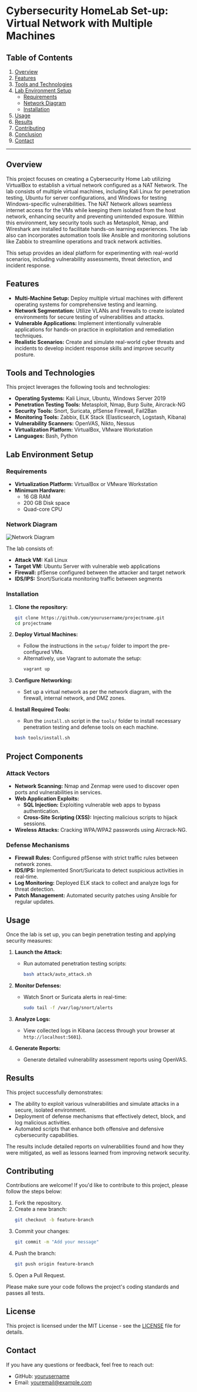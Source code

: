 # Cybersecurity HomeLab Set-up: Virtual Network with Multiple Machines

## Table of Contents
1. [Overview](#overview)
2. [Features](#features)
3. [Tools and Technologies](#tools-and-technologies)
4. [Lab Environment Setup](#lab-environment-setup)
    - [Requirements](#requirements)
    - [Network Diagram](#network-diagram)
    - [Installation](#installation)
6. [Usage](#usage)
6. [Results](#results)
7. [Contributing](#contributing)
8. [Conclusion](#license)
9. [Contact](#contact)

---

## Overview

This project focuses on creating a Cybersecurity Home Lab utilizing VirtualBox to establish a virtual network configured as a NAT Network. The lab consists of multiple virtual machines, including Kali Linux for penetration testing, Ubuntu for server configurations, and Windows for testing Windows-specific vulnerabilities. The NAT Network allows seamless internet access for the VMs while keeping them isolated from the host network, enhancing security and preventing unintended exposure. Within this environment, key security tools such as Metasploit, Nmap, and Wireshark are installed to facilitate hands-on learning experiences. The lab also can incorporates automation tools like Ansible and monitoring solutions like Zabbix to streamline operations and track network activities. 

  This setup provides an ideal platform for experimenting with real-world scenarios, including vulnerability assessments, threat detection, and incident response.



## Features

- **Multi-Machine Setup:** Deploy multiple virtual machines with different operating systems for comprehensive testing and learning.
- **Network Segmentation:** Utilize VLANs and firewalls to create isolated environments for secure testing of vulnerabilities and attacks.
- **Vulnerable Applications:** Implement intentionally vulnerable applications for hands-on practice in exploitation and remediation techniques.
- **Realistic Scenarios:** Create and simulate real-world cyber threats and incidents to develop incident response skills and improve security posture.


## Tools and Technologies

This project leverages the following tools and technologies:

- **Operating Systems:** Kali Linux, Ubuntu, Windows Server 2019
- **Penetration Testing Tools:** Metasploit, Nmap, Burp Suite, Aircrack-NG
- **Security Tools:** Snort, Suricata, pfSense Firewall, Fail2Ban
- **Monitoring Tools:** Zabbix, ELK Stack (Elasticsearch, Logstash, Kibana)
- **Vulnerability Scanners:** OpenVAS, Nikto, Nessus
- **Virtualization Platform:** VirtualBox, VMware Workstation
- **Languages:** Bash, Python

## Lab Environment Setup

### Requirements

- **Virtualization Platform:** VirtualBox or VMware Workstation
- **Minimum Hardware:**
  - 16 GB RAM
  - 200 GB Disk space
  - Quad-core CPU

### Network Diagram

![Network Diagram](path/to/your/network-diagram.png)

The lab consists of:

- **Attack VM:** Kali Linux
- **Target VM:** Ubuntu Server with vulnerable web applications
- **Firewall:** pfSense configured between the attacker and target network
- **IDS/IPS:** Snort/Suricata monitoring traffic between segments

### Installation

1. **Clone the repository:**
    ```bash
    git clone https://github.com/yourusername/projectname.git
    cd projectname
    ```

2. **Deploy Virtual Machines:**
    - Follow the instructions in the `setup/` folder to import the pre-configured VMs.
    - Alternatively, use Vagrant to automate the setup:
      ```bash
      vagrant up
      ```

3. **Configure Networking:**
    - Set up a virtual network as per the network diagram, with the firewall, internal network, and DMZ zones.

4. **Install Required Tools:**
    - Run the `install.sh` script in the `tools/` folder to install necessary penetration testing and defense tools on each machine.

    ```bash
    bash tools/install.sh
    ```

## Project Components

### Attack Vectors

- **Network Scanning:** Nmap and Zenmap were used to discover open ports and vulnerabilities in services.
- **Web Application Exploits:**
  - **SQL Injection:** Exploiting vulnerable web apps to bypass authentication.
  - **Cross-Site Scripting (XSS):** Injecting malicious scripts to hijack sessions.
- **Wireless Attacks:** Cracking WPA/WPA2 passwords using Aircrack-NG.

### Defense Mechanisms

- **Firewall Rules:** Configured pfSense with strict traffic rules between network zones.
- **IDS/IPS:** Implemented Snort/Suricata to detect suspicious activities in real-time.
- **Log Monitoring:** Deployed ELK stack to collect and analyze logs for threat detection.
- **Patch Management:** Automated security patches using Ansible for regular updates.

## Usage

Once the lab is set up, you can begin penetration testing and applying security measures:

1. **Launch the Attack:**
    - Run automated penetration testing scripts:
      ```bash
      bash attack/auto_attack.sh
      ```

2. **Monitor Defenses:**
    - Watch Snort or Suricata alerts in real-time:
      ```bash
      sudo tail -f /var/log/snort/alerts
      ```

3. **Analyze Logs:**
    - View collected logs in Kibana (access through your browser at `http://localhost:5601`).

4. **Generate Reports:**
    - Generate detailed vulnerability assessment reports using OpenVAS.

## Results

This project successfully demonstrates:

- The ability to exploit various vulnerabilities and simulate attacks in a secure, isolated environment.
- Deployment of defense mechanisms that effectively detect, block, and log malicious activities.
- Automated scripts that enhance both offensive and defensive cybersecurity capabilities.

The results include detailed reports on vulnerabilities found and how they were mitigated, as well as lessons learned from improving network security.

## Contributing

Contributions are welcome! If you'd like to contribute to this project, please follow the steps below:

1. Fork the repository.
2. Create a new branch:
    ```bash
    git checkout -b feature-branch
    ```
3. Commit your changes:
    ```bash
    git commit -m "Add your message"
    ```
4. Push the branch:
    ```bash
    git push origin feature-branch
    ```
5. Open a Pull Request.

Please make sure your code follows the project's coding standards and passes all tests.

## License

This project is licensed under the MIT License - see the [LICENSE](LICENSE) file for details.

## Contact

If you have any questions or feedback, feel free to reach out:

- GitHub: [yourusername](https://github.com/yourusername)
- Email: youremail@example.com

